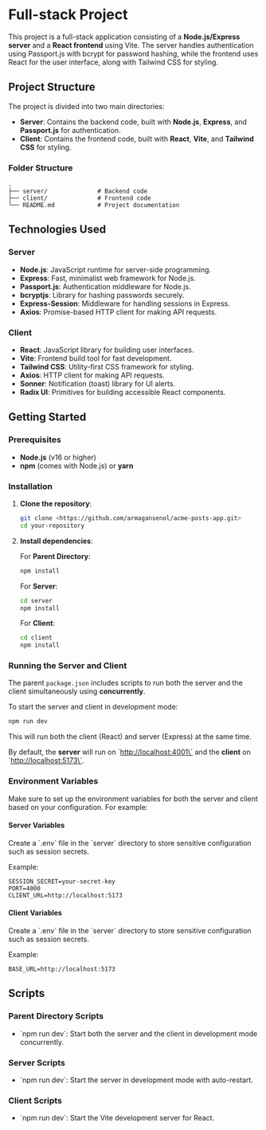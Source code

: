 
# Full-stack Project

This project is a full-stack application consisting of a **Node.js/Express server** and a **React frontend** using Vite. The server handles authentication using Passport.js with bcrypt for password hashing, while the frontend uses React for the user interface, along with Tailwind CSS for styling.

## Project Structure

The project is divided into two main directories:

- **Server**: Contains the backend code, built with **Node.js**, **Express**, and **Passport.js** for authentication.
- **Client**: Contains the frontend code, built with **React**, **Vite**, and **Tailwind CSS** for styling.

### Folder Structure

```text
.
├── server/              # Backend code
├── client/              # Frontend code
└── README.md            # Project documentation
```

## Technologies Used

### Server

- **Node.js**: JavaScript runtime for server-side programming.
- **Express**: Fast, minimalist web framework for Node.js.
- **Passport.js**: Authentication middleware for Node.js.
- **bcryptjs**: Library for hashing passwords securely.
- **Express-Session**: Middleware for handling sessions in Express.
- **Axios**: Promise-based HTTP client for making API requests.
  
### Client

- **React**: JavaScript library for building user interfaces.
- **Vite**: Frontend build tool for fast development.
- **Tailwind CSS**: Utility-first CSS framework for styling.
- **Axios**: HTTP client for making API requests.
- **Sonner**: Notification (toast) library for UI alerts.
- **Radix UI**: Primitives for building accessible React components.

## Getting Started

### Prerequisites

- **Node.js** (v16 or higher)
- **npm** (comes with Node.js) or **yarn**

### Installation

1. **Clone the repository**:

   ```bash
   git clone <https://github.com/armagansenol/acme-posts-app.git>
   cd your-repository
   ```

2. **Install dependencies**:

   For **Parent Directory**:

   ```bash
   npm install
   ```

   For **Server**:

   ```bash
   cd server
   npm install
   ```

   For **Client**:

   ```bash
   cd client
   npm install
   ```

### Running the Server and Client

The parent `package.json` includes scripts to run both the server and the client simultaneously using **concurrently**.

To start the server and client in development mode:

   ```bash
   npm run dev
   ```

   This will run both the client (React) and server (Express) at the same time.

By default, the **server** will run on \`<http://localhost:4001\`> and the **client** on \`<http://localhost:5173\`>.

### Environment Variables

Make sure to set up the environment variables for both the server and client based on your configuration. For example:

#### Server Variables

Create a \`.env\` file in the \`server\` directory to store sensitive configuration such as session secrets.

Example:

```text
SESSION_SECRET=your-secret-key
PORT=4000
CLIENT_URL=http://localhost:5173
```

#### Client Variables

Create a \`.env\` file in the \`server\` directory to store sensitive configuration such as session secrets.

Example:

```text
BASE_URL=http://localhost:5173
```

## Scripts

### Parent Directory Scripts

- \`npm run dev\`: Start both the server and the client in development mode concurrently.

### Server Scripts

- \`npm run dev\`: Start the server in development mode with auto-restart.

### Client Scripts

- \`npm run dev\`: Start the Vite development server for React.
